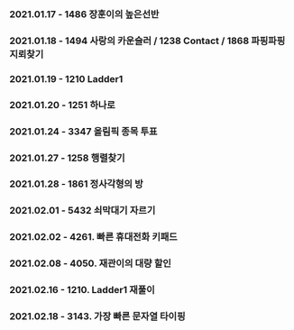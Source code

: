 ### 2021.01.17 - 1486 장훈이의 높은선반
### 2021.01.18 - 1494 사랑의 카운슬러 / 1238 Contact / 1868 파핑파핑 지뢰찾기
### 2021.01.19 - 1210 Ladder1
### 2021.01.20 - 1251 하나로
### 2021.01.24 - 3347 올림픽 종목 투표
### 2021.01.27 - 1258 행렬찾기

### 2021.01.28 - 1861 정사각형의 방

### 2021.02.01 - 5432 쇠막대기 자르기

### 2021.02.02 - 4261. 빠른 휴대전화 키패드

### 2021.02.08 - 4050. 재관이의 대량 할인

### 2021.02.16 - 1210. Ladder1 재풀이

### 2021.02.18 - 3143. 가장 빠른 문자열 타이핑